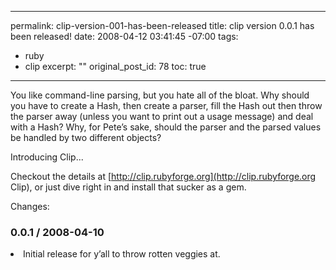 ----- 
permalink: clip-version-001-has-been-released
title: clip version 0.0.1 has been released!
date: 2008-04-12 03:41:45 -07:00
tags:
- ruby
- clip
excerpt: ""
original_post_id: 78
toc: true
-----
You like command-line parsing, but you hate all of the bloat. Why should you have to create a Hash, then create a parser, fill the Hash out then throw the parser away (unless you want to print out a usage message) and deal with a Hash? Why, for Pete&#8217;s sake, should the parser and the parsed values be handled by two different objects?

Introducing Clip...

Checkout the details at [http://clip.rubyforge.org](http://clip.rubyforge.org Clip), or just dive right in and install that sucker as a gem.

Changes:

### 0.0.1 / 2008-04-10


  <li>
    Initial release for y&#8217;all to throw rotten veggies at.

  </li>

